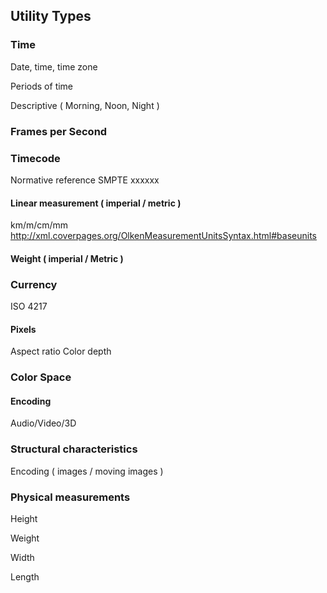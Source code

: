 ## Utility Types

### Time

Date, time, time zone

Periods of time

Descriptive ( Morning, Noon, Night )

### Frames per Second

### Timecode

Normative reference SMPTE xxxxxx





#### Linear measurement ( imperial / metric )
km/m/cm/mm
http://xml.coverpages.org/OlkenMeasurementUnitsSyntax.html#baseunits


#### Weight ( imperial / Metric )





### Currency
ISO 4217

#### Pixels
Aspect ratio
Color depth

### Color Space


#### Encoding

Audio/Video/3D




### Structural characteristics


Encoding ( images / moving images )



### Physical measurements

Height

Weight

Width

Length



